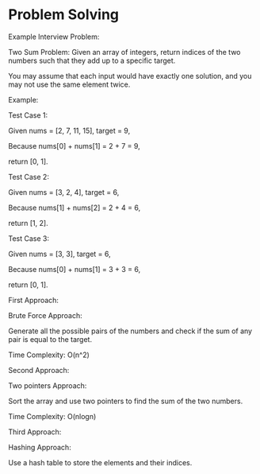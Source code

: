 # Problem Solving

Example Interview Problem:

Two Sum Problem: Given an array of integers, return indices of the two numbers such that they add up to a specific target.

You may assume that each input would have exactly one solution, and you may not use the same element twice.

Example:

Test Case 1:

Given nums = [2, 7, 11, 15], target = 9,

Because nums[0] + nums[1] = 2 + 7 = 9,

return [0, 1].

Test Case 2:

Given nums = [3, 2, 4], target = 6,

Because nums[1] + nums[2] = 2 + 4 = 6,

return [1, 2].

Test Case 3:

Given nums = [3, 3], target = 6,

Because nums[0] + nums[1] = 3 + 3 = 6,

return [0, 1].

First Approach:

Brute Force Approach:

Generate all the possible pairs of the numbers and check if the sum of any pair is equal to the target.

Time Complexity: O(n^2)

Second Approach:

Two pointers Approach:

Sort the array and use two pointers to find the sum of the two numbers.

Time Complexity: O(nlogn)

Third Approach:

Hashing Approach:

Use a hash table to store the elements and their indices.
